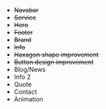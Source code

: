 + <s>Navabar</s>
+ <s>Service</s>
+ <s>Hero</s>
+ <s>Footer</s>
+ <s>Brand</s>
+ <s>Info</s>
+ <s>Haxagon shape improvement</s>
+ <s>Button design improvement</s>
+ Blog/News
+ Info 2
+ Quote
+ Contact
+ Animation
